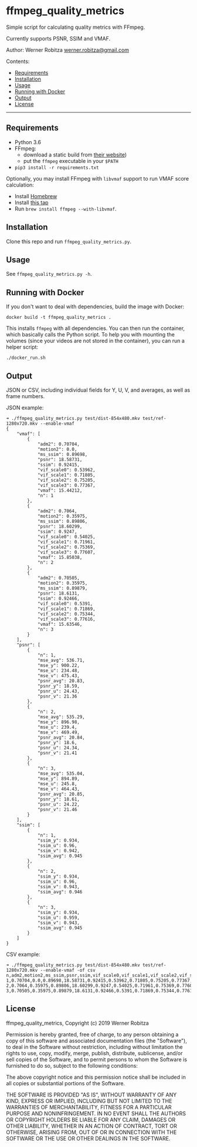 # ffmpeg_quality_metrics

Simple script for calculating quality metrics with FFmpeg.

Currently supports PSNR, SSIM and VMAF.

Author: Werner Robitza <werner.robitza@gmail.com>

Contents:

- [Requirements](#requirements)
- [Installation](#installation)
- [Usage](#usage)
- [Running with Docker](#running-with-docker)
- [Output](#output)
- [License](#license)

------

## Requirements

- Python 3.6
- FFmpeg:
    - download a static build from [their website](http://ffmpeg.org/download.html))
    - put the `ffmpeg` executable in your `$PATH`
- `pip3 install -r requirements.txt`

Optionally, you may install FFmpeg with `libvmaf` support to run VMAF score calculation:

- Install [Homebrew](https://brew.sh/)
- Install [this tap](https://github.com/varenc/homebrew-ffmpeg/)
- Run `brew install ffmpeg --with-libvmaf`.

## Installation

Clone this repo and run `ffmpeg_quality_metrics.py`.

## Usage

See `ffmpeg_quality_metrics.py -h`.

## Running with Docker

If you don't want to deal with dependencies, build the image with Docker:

```
docker build -t ffmpeg_quality_metrics .
```

This installs `ffmpeg` with all dependencies. You can then run the container, which basically calls the Python script. To help you with mounting the volumes (since your videos are not stored in the container), you can run a helper script:

```
./docker_run.sh
```

## Output

JSON or CSV, including individual fields for Y, U, V, and averages, as well as frame numbers.

JSON example:

```
➜ ./ffmpeg_quality_metrics.py test/dist-854x480.mkv test/ref-1280x720.mkv --enable-vmaf
{
    "vmaf": [
        {
            "adm2": 0.70704,
            "motion2": 0.0,
            "ms_ssim": 0.89698,
            "psnr": 18.58731,
            "ssim": 0.92415,
            "vif_scale0": 0.53962,
            "vif_scale1": 0.71805,
            "vif_scale2": 0.75205,
            "vif_scale3": 0.77367,
            "vmaf": 15.44212,
            "n": 1
        },
        {
            "adm2": 0.7064,
            "motion2": 0.35975,
            "ms_ssim": 0.89806,
            "psnr": 18.60299,
            "ssim": 0.9247,
            "vif_scale0": 0.54025,
            "vif_scale1": 0.71961,
            "vif_scale2": 0.75369,
            "vif_scale3": 0.77607,
            "vmaf": 15.85038,
            "n": 2
        },
        {
            "adm2": 0.70505,
            "motion2": 0.35975,
            "ms_ssim": 0.89879,
            "psnr": 18.6131,
            "ssim": 0.92466,
            "vif_scale0": 0.5391,
            "vif_scale1": 0.71869,
            "vif_scale2": 0.75344,
            "vif_scale3": 0.77616,
            "vmaf": 15.63546,
            "n": 3
        }
    ],
    "psnr": [
        {
            "n": 1,
            "mse_avg": 536.71,
            "mse_y": 900.22,
            "mse_u": 234.48,
            "mse_v": 475.43,
            "psnr_avg": 20.83,
            "psnr_y": 18.59,
            "psnr_u": 24.43,
            "psnr_v": 21.36
        },
        {
            "n": 2,
            "mse_avg": 535.29,
            "mse_y": 896.98,
            "mse_u": 239.4,
            "mse_v": 469.49,
            "psnr_avg": 20.84,
            "psnr_y": 18.6,
            "psnr_u": 24.34,
            "psnr_v": 21.41
        },
        {
            "n": 3,
            "mse_avg": 535.04,
            "mse_y": 894.89,
            "mse_u": 245.8,
            "mse_v": 464.43,
            "psnr_avg": 20.85,
            "psnr_y": 18.61,
            "psnr_u": 24.22,
            "psnr_v": 21.46
        }
    ],
    "ssim": [
        {
            "n": 1,
            "ssim_y": 0.934,
            "ssim_u": 0.96,
            "ssim_v": 0.942,
            "ssim_avg": 0.945
        },
        {
            "n": 2,
            "ssim_y": 0.934,
            "ssim_u": 0.96,
            "ssim_v": 0.943,
            "ssim_avg": 0.946
        },
        {
            "n": 3,
            "ssim_y": 0.934,
            "ssim_u": 0.959,
            "ssim_v": 0.943,
            "ssim_avg": 0.945
        }
    ]
}

```

CSV example:

```
➜ ./ffmpeg_quality_metrics.py test/dist-854x480.mkv test/ref-1280x720.mkv --enable-vmaf -of csv
n,adm2,motion2,ms_ssim,psnr,ssim,vif_scale0,vif_scale1,vif_scale2,vif_scale3,vmaf,mse_avg,mse_u,mse_v,mse_y,psnr_avg,psnr_u,psnr_v,psnr_y,ssim_avg,ssim_u,ssim_v,ssim_y
1,0.70704,0.0,0.89698,18.58731,0.92415,0.53962,0.71805,0.75205,0.77367,15.44212,536.71,234.48,475.43,900.22,20.83,24.43,21.36,18.59,0.945,0.96,0.942,0.934
2,0.7064,0.35975,0.89806,18.60299,0.9247,0.54025,0.71961,0.75369,0.77607,15.85038,535.29,239.4,469.49,896.98,20.84,24.34,21.41,18.6,0.946,0.96,0.943,0.934
3,0.70505,0.35975,0.89879,18.6131,0.92466,0.5391,0.71869,0.75344,0.77616,15.63546,535.04,245.8,464.43,894.89,20.85,24.22,21.46,18.61,0.945,0.959,0.943,0.934
```

## License

ffmpeg_quality_metrics, Copyright (c) 2019 Werner Robitza

Permission is hereby granted, free of charge, to any person obtaining a copy of this software and associated documentation files (the "Software"), to deal in the Software without restriction, including without limitation the rights to use, copy, modify, merge, publish, distribute, sublicense, and/or sell copies of the Software, and to permit persons to whom the Software is furnished to do so, subject to the following conditions:

The above copyright notice and this permission notice shall be included in all copies or substantial portions of the Software.

THE SOFTWARE IS PROVIDED "AS IS", WITHOUT WARRANTY OF ANY KIND, EXPRESS OR IMPLIED, INCLUDING BUT NOT LIMITED TO THE WARRANTIES OF MERCHANTABILITY, FITNESS FOR A PARTICULAR PURPOSE AND NONINFRINGEMENT. IN NO EVENT SHALL THE AUTHORS OR COPYRIGHT HOLDERS BE LIABLE FOR ANY CLAIM, DAMAGES OR OTHER LIABILITY, WHETHER IN AN ACTION OF CONTRACT, TORT OR OTHERWISE, ARISING FROM, OUT OF OR IN CONNECTION WITH THE SOFTWARE OR THE USE OR OTHER DEALINGS IN THE SOFTWARE.